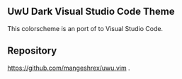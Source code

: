 ## UwU Dark Visual Studio Code Theme
This colorscheme is an port of to Visual Studio Code. 

## Repository 
https://github.com/mangeshrex/uwu.vim . 
